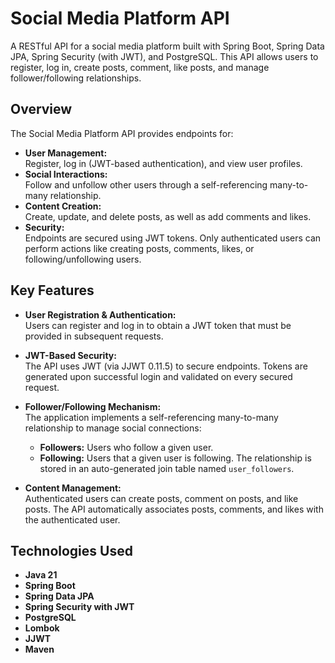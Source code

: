 # Social Media Platform API

A RESTful API for a social media platform built with Spring Boot, Spring Data JPA, Spring Security (with JWT), and PostgreSQL. This API allows users to register, log in, create posts, comment, like posts, and manage follower/following relationships.

## Overview

The Social Media Platform API provides endpoints for:
- **User Management:**  
  Register, log in (JWT-based authentication), and view user profiles.
- **Social Interactions:**  
  Follow and unfollow other users through a self-referencing many-to-many relationship.
- **Content Creation:**  
  Create, update, and delete posts, as well as add comments and likes.
- **Security:**  
  Endpoints are secured using JWT tokens. Only authenticated users can perform actions like creating posts, comments, likes, or following/unfollowing users.

## Key Features

- **User Registration & Authentication:**  
  Users can register and log in to obtain a JWT token that must be provided in subsequent requests.

- **JWT-Based Security:**  
  The API uses JWT (via JJWT 0.11.5) to secure endpoints. Tokens are generated upon successful login and validated on every secured request.

- **Follower/Following Mechanism:**  
  The application implements a self-referencing many-to-many relationship to manage social connections:
  - **Followers:** Users who follow a given user.
  - **Following:** Users that a given user is following.
  The relationship is stored in an auto-generated join table named `user_followers`.

- **Content Management:**  
  Authenticated users can create posts, comment on posts, and like posts. The API automatically associates posts, comments, and likes with the authenticated user.

## Technologies Used

- **Java 21**
- **Spring Boot**
- **Spring Data JPA**
- **Spring Security with JWT**
- **PostgreSQL** 
- **Lombok**
- **JJWT**
- **Maven**
